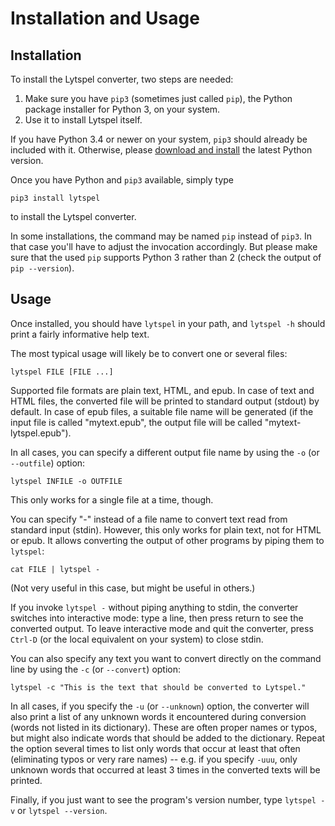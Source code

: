 # Installation and Usage

## Installation

To install the Lytspel converter, two steps are needed:

1. Make sure you have `pip3` (sometimes just called `pip`), the Python
   package installer for Python 3, on your system.
2. Use it to install Lytspel itself.

If you have Python 3.4 or newer on your system, `pip3` should already be
included with it. Otherwise, please [download and
install](https://www.python.org/downloads/) the latest Python version.

Once you have Python and `pip3` available, simply type

    pip3 install lytspel

to install the Lytspel converter.

In some installations, the command may be named `pip` instead of `pip3`. In
that case you'll have to adjust the invocation accordingly. But please make
sure that the used `pip` supports Python 3 rather than 2 (check the output
of `pip --version`).


## Usage

Once installed, you should have `lytspel` in your path, and `lytspel -h`
should print a fairly informative help text.

The most typical usage will likely be to convert one or several files:

    lytspel FILE [FILE ...]

Supported file formats are plain text, HTML, and epub. In case of text and
HTML files, the converted file will be printed to standard output (stdout)
by default. In case of epub files, a suitable file name will be generated
(if the input file is called "mytext.epub", the output file will be called
"mytext-lytspel.epub").

In all cases, you can specify a different output file name by using the
`-o` (or `--outfile`) option:

    lytspel INFILE -o OUTFILE

This only works for a single file at a time, though.

You can specify "-" instead of a file name to convert text read from
standard input (stdin). However, this only works for plain text, not for
HTML or epub. It allows converting the output of other programs by piping
them to `lytspel`:

    cat FILE | lytspel -

(Not very useful in this case, but might be useful in others.)

If you invoke `lytspel -` without piping anything to stdin, the converter
switches into interactive mode: type a line, then press return to see the
converted output. To leave interactive mode and quit the converter, press
`Ctrl-D` (or the local equivalent on your system) to close stdin.

You can also specify any text you want to convert directly on the command
line by using the `-c` (or `--convert`) option:

    lytspel -c "This is the text that should be converted to Lytspel."

In all cases, if you specify the `-u` (or `--unknown`) option, the
converter will also print a list of any unknown words it encountered during
conversion (words not listed in its dictionary). These are often proper
names or typos, but might also indicate words that should be added to the
dictionary. Repeat the option several times to list only words that occur
at least that often (eliminating typos or very rare names) -- e.g. if you
specify `-uuu`, only unknown words that occurred at least 3 times in the
converted texts will be printed.

Finally, if you just want to see the program's version number, type
`lytspel -v` or `lytspel --version`.
